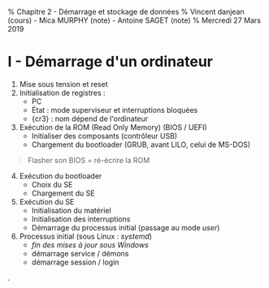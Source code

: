 % Chapitre 2 - Démarrage et stockage de données
% Vincent danjean (cours) - Mica MURPHY (note) - Antoine SAGET (note)
% Mercredi 27 Mars 2019

# I - Démarrage d'un ordinateur

1. Mise sous tension et reset
2. Initialisation de registres :
    - PC
    - État : mode superviseur et interruptions bloquées
    - {cr3} : nom dépend de l'ordinateur
3. Exécution de la ROM (Read Only Memory) (BIOS / UEFI)
    - Initialiser des composants (contrôleur USB)
    - Chargement du bootloader (GRUB, avant LILO, celui de MS-DOS)

> Flasher son BIOS = ré-écrire la ROM

4. Exécution du bootloader
    - Choix du SE
    - Chargement du SE
5. Exécution du SE
    - Initialisation du matériel
    - Initialisation des interruptions
    - Démarrage du processus initial (passage au mode _user_)
6. Processus initial (sous Linux : _systemd_)
    - _fin des mises à jour sous Windows_
    - démarrage service / démons
    - démarrage session / login



.
